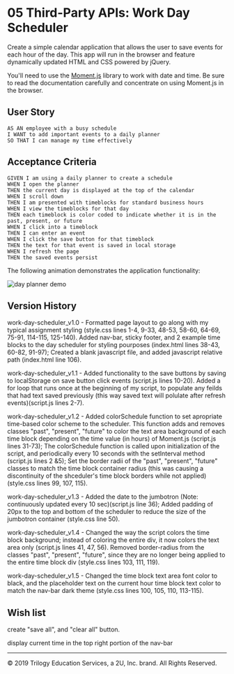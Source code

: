 # 05 Third-Party APIs: Work Day Scheduler

Create a simple calendar application that allows the user to save events for each hour of the day. This app will run in the browser and feature dynamically updated HTML and CSS powered by jQuery.

You'll need to use the [Moment.js](https://momentjs.com/) library to work with date and time. Be sure to read the documentation carefully and concentrate on using Moment.js in the browser.

## User Story

```
AS AN employee with a busy schedule
I WANT to add important events to a daily planner
SO THAT I can manage my time effectively
```

## Acceptance Criteria

```
GIVEN I am using a daily planner to create a schedule
WHEN I open the planner
THEN the current day is displayed at the top of the calendar
WHEN I scroll down
THEN I am presented with timeblocks for standard business hours
WHEN I view the timeblocks for that day
THEN each timeblock is color coded to indicate whether it is in the past, present, or future
WHEN I click into a timeblock
THEN I can enter an event
WHEN I click the save button for that timeblock
THEN the text for that event is saved in local storage
WHEN I refresh the page
THEN the saved events persist
```

The following animation demonstrates the application functionality:

![day planner demo](./assets/Work-Day-Scheduler.gif)

## Version History

work-day-scheduler_v1.0 - Formatted page layout to go along with my typical assignment styling (style.css lines 1-4, 9-33, 48-53, 58-60, 64-69, 75-91, 114-115, 125-140). Added nav-bar, sticky footer, and 2 example time blocks to the day scheduler for styling pourposes (index.html lines 38-43, 60-82, 91-97); Created a blank javascript file, and added javascript relative path (index.html line 106).

work-day-scheduler_v1.1 - Added functionality to the save buttons by saving to localStorage on save button click events (script.js lines 10-20). Added a for loop that runs once at the beginning of my script, to populate any feilds that had text saved previously (this way saved text will polulate after refresh events)(script.js lines 2-7).

work-day-scheduler_v1.2 - Added colorSchedule function to set apropriate time-based color scheme to the scheduler. This function adds and removes classes "past", "present", "future" to color the text area background of each time block depending on the time value (in hours) of Moment.js (script.js lines 31-73); The colorSchedule function is called upon initialization of the script, and periodically every 10 seconds with the setInterval method (script.js lines 2 &5); Set the border radii of the "past", "present", "future" classes to match the time block container radius (this was causing a discontinuity of the shceduler's time block borders while not applied)(style.css lines 99, 107, 115).

work-day-scheduler_v1.3 - Added the date to the jumbotron (Note: continuously updated every 10 sec)(script.js line 36); Added padding of 20px to the top and bottom of the scheduler to reduce the size of the jumbotron container (style.css line 50).

work-day-scheduler_v1.4 - Changed the way the script colors the time block background; instead of coloring the entire div, it now colors the text area only (script.js lines 41, 47, 56). Removed border-radius from the classes "past", "present", "future", since they are no longer being applied to the entire time block div (style.css lines 103, 111, 119).

work-day-scheduler_v1.5 - Changed the time block text area font color to black, and the placeholder text on the current hour time block text color to match the nav-bar dark theme (style.css lines 100, 105, 110, 113-115).

## Wish list

create "save all", and "clear all" button.

display current time in the top right portion of the nav-bar 

- - -
© 2019 Trilogy Education Services, a 2U, Inc. brand. All Rights Reserved.
